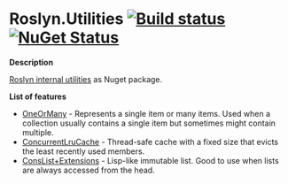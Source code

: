 # Roslyn.Utilities [![Build status](https://ci.appveyor.com/api/projects/status/n9kt9gou453uk3iw/branch/master?svg=true)](https://ci.appveyor.com/project/IgorFesenko/roslyn-utilities/branch/master) [![NuGet Status](https://img.shields.io/nuget/v/Roslyn.Utilities.svg?style=flat)](https://www.nuget.org/packages/Roslyn.Utilities/)

**Description**

[Roslyn internal utilities](https://github.com/dotnet/roslyn/tree/master/src/Compilers/Core/Portable/InternalUtilities) as Nuget package.

**List of features**
* [OneOrMany](https://github.com/dotnet/roslyn/blob/master/src/Compilers/Core/Portable/InternalUtilities/OneOrMany.cs) - Represents a single item or many items. Used when a collection usually contains a single item but sometimes might contain multiple.
* [ConcurrentLruCache](https://github.com/dotnet/roslyn/blob/master/src/Compilers/Core/Portable/InternalUtilities/ConcurrentLruCache.cs) - Thread-safe cache with a fixed size that evicts the least recently used members.
* [ConsList+Extensions](https://github.com/dotnet/roslyn/blob/master/src/Compilers/Core/Portable/InternalUtilities/ConsList%601.cs) - Lisp-like immutable list. Good to use when lists are always accessed from the head.
